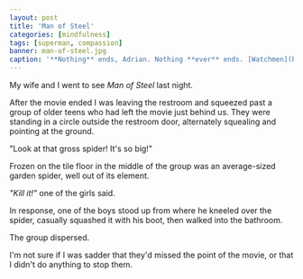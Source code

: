 ```yaml
---
layout: post
title: 'Man of Steel'
categories: [mindfulness]
tags: [superman, compassion]
banner: man-of-steel.jpg
caption: '**Nothing** ends, Adrian. Nothing **ever** ends. [Watchmen](http://www.amazon.com/Watchmen-Alan-Moore/dp/1401219268/ref=sr_1_2?ie=UTF8&qid=1372088570&sr=8-2&keywords=watchmen)'
---
```


My wife and I went to see *Man of Steel* last night.

After the movie ended I was leaving the restroom and squeezed past a group of older teens who had left the movie just behind us. They were standing in a circle outside the restroom door, alternately squealing and pointing at the ground.

"Look at that gross spider! It's so big!"

Frozen on the tile floor in the middle of the group was an average-sized garden spider, well out of its element.

*"Kill it!"* one of the girls said. 

In response, one of the boys stood up from where he kneeled over the spider, casually squashed it with his boot, then walked into the bathroom. 

The group dispersed.

I'm not sure if I was sadder that they'd missed the point of the movie, or that I didn't do anything to stop them.